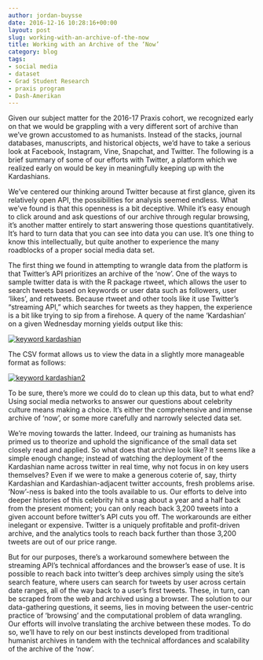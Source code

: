 ```yaml
---
author: jordan-buysse
date: 2016-12-16 10:28:16+00:00
layout: post
slug: working-with-an-archive-of-the-now
title: Working with an Archive of the ‘Now’
category: blog
tags:
- social media
- dataset
- Grad Student Research
- praxis program
- Dash-Amerikan
---
```


Given our subject matter for the 2016-17 Praxis cohort, we recognized early on that we would be grappling with a very different sort of archive than we’ve grown accustomed to as humanists. Instead of the stacks, journal databases, manuscripts, and historical objects, we’d have to take a serious look at Facebook, Instagram, Vine, Snapchat, and Twitter. The following is a brief summary of some of our efforts with Twitter, a platform which we realized early on would be key in meaningfully keeping up with the Kardashians.

We’ve centered our thinking around Twitter because at first glance, given its relatively open API, the possibilities for analysis seemed endless. What we’ve found is that this openness is a bit deceptive. While it’s easy enough to click around and ask questions of our archive through regular browsing, it’s another matter entirely to start answering those questions quantitatively. It’s hard to turn data that you can see into data you can use. It’s one thing to know this intellectually, but quite another to experience the many roadblocks of a proper social media data set.

The first thing we found in attempting to wrangle data from the platform is that Twitter’s API prioritizes an archive of the ‘now’. One of the ways to sample twitter data is with the R package rtweet, which allows the user to search tweets based on keywords or user data such as followers, user ‘likes’, and retweets. Because rtweet and other tools like it use Twitter’s “streaming API,” which searches for tweets as they happen, the experience is a bit like trying to sip from a firehose. A query of the name ‘Kardashian’ on a given Wednesday morning yields output like this:

[![keyword kardashian](http://static.scholarslab.org/wp-content/uploads/2016/12/keyword-kardashian.bmp)](http://static.scholarslab.org/wp-content/uploads/2016/12/keyword-kardashian.bmp)

The CSV format allows us to view the data in a slightly more manageable format as follows:

[![keyword kardashian2](http://static.scholarslab.org/wp-content/uploads/2016/12/keyword-kardashian2.bmp)](http://static.scholarslab.org/wp-content/uploads/2016/12/keyword-kardashian2.bmp)

To be sure, there’s more we could do to clean up this data, but to what end? Using social media networks to answer our questions about celebrity culture means making a choice. It’s either the comprehensive and immense archive of ‘now’, or some more carefully and narrowly selected data set.

We’re moving towards the latter. Indeed, our training as humanists has primed us to theorize and uphold the significance of the small data set closely read and applied. So what does that archive look like? It seems like a simple enough change; instead of watching the deployment of the Kardashian name across twitter in real time, why not focus in on key users themselves? Even if we were to make a generous coterie of, say, thirty Kardashian and Kardashian-adjacent twitter accounts, fresh problems arise. ‘Now’-ness is baked into the tools available to us. Our efforts to delve into deeper histories of this celebrity hit a snag about a year and a half back from the present moment; you can only reach back 3,200 tweets into a given account before twitter’s API cuts you off. The workarounds are either inelegant or expensive. Twitter is a uniquely profitable and profit-driven archive, and the analytics tools to reach back further than those 3,200 tweets are out of our price range.

But for our purposes, there’s a workaround somewhere between the streaming API’s technical affordances and the browser’s ease of use. It is possible to reach back into twitter’s deep archives simply using the site’s search feature, where users can search for tweets by user across certain date ranges, all of the way back to a user’s first tweets. These, in turn, can be scraped from the web and archived using a browser. The solution to our data-gathering questions, it seems, lies in moving between the user-centric practice of ‘browsing’ and the computational problem of data wrangling. Our efforts will involve translating the archive between these modes. To do so, we’ll have to rely on our best instincts developed from traditional humanist archives in tandem with the technical affordances and scalability of the archive of the ‘now’.
